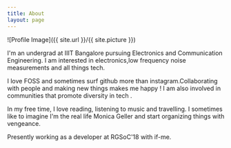```yaml
---
title: About
layout: page
---
```

![Profile Image]({{ site.url }}/{{ site.picture }})
<p>I'm an undergrad at IIIT Bangalore pursuing Electronics and Communication Engineering. I am interested in electronics,low frequency noise measurements and all things tech. </p>
<p>I love FOSS and sometimes surf github more than instagram.Collaborating with people and making new things makes me happy ! I am also involved in communities that promote diversity in tech .</p>
<p> In my free time, I love reading, listening to music and travelling. I sometimes like to imagine I'm the real life Monica Geller and start organizing things with vengeance. </p>
<p> Presently working as a developer at RGSoC'18 with if-me.</p>
